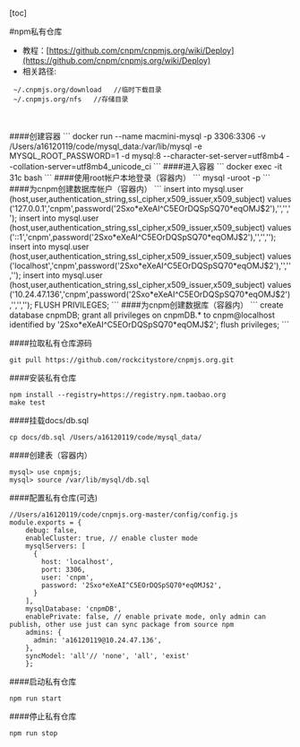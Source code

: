 [toc]

#npm私有仓库
* 教程：[https://github.com/cnpm/cnpmjs.org/wiki/Deploy](https://github.com/cnpm/cnpmjs.org/wiki/Deploy)
* 相关路径:
```
 ~/.cnpmjs.org/download   //临时下载目录
 ~/.cnpmjs.org/nfs   //存储目录
```

<br>
<br>
####创建容器
```
docker run --name macmini-mysql -p 3306:3306 -v /Users/a16120119/code/mysql_data:/var/lib/mysql -e MYSQL_ROOT_PASSWORD=1 -d mysql:8 --character-set-server=utf8mb4 --collation-server=utf8mb4_unicode_ci
```
####进入容器
```
docker exec -it 31c bash
```
####使用root帐户本地登录（容器内）
```
mysql -uroot -p
```
####为cnpm创建数据库帐户（容器内）
```
insert into mysql.user (host,user,authentication_string,ssl_cipher,x509_issuer,x509_subject) values ('127.0.0.1','cnpm',password('2Sxo*eXeAI^C5EOrDQSpSQ70*eqOMJ$2'),'','','');
insert into mysql.user (host,user,authentication_string,ssl_cipher,x509_issuer,x509_subject) values ('::1','cnpm',password('2Sxo*eXeAI^C5EOrDQSpSQ70*eqOMJ$2'),'','','');
insert into mysql.user (host,user,authentication_string,ssl_cipher,x509_issuer,x509_subject) values ('localhost','cnpm',password('2Sxo*eXeAI^C5EOrDQSpSQ70*eqOMJ$2'),'','','');
insert into mysql.user (host,user,authentication_string,ssl_cipher,x509_issuer,x509_subject) values ('10.24.47.136','cnpm',password('2Sxo*eXeAI^C5EOrDQSpSQ70*eqOMJ$2'),'','','');
FLUSH PRIVILEGES;
```
####为cnpm创建数据库（容器内）
```
create database cnpmDB;
grant all privileges on cnpmDB.* to cnpm@localhost identified by '2Sxo*eXeAI^C5EOrDQSpSQ70*eqOMJ$2';
flush privileges;
```

####拉取私有仓库源码
```
git pull https://github.com/rockcitystore/cnpmjs.org.git
```
####安装私有仓库
```
npm install --registry=https://registry.npm.taobao.org
make test
```


####挂载docs/db.sql
```
cp docs/db.sql /Users/a16120119/code/mysql_data/
```
####创建表（容器内）
```
mysql> use cnpmjs;
mysql> source /var/lib/mysql/db.sql
```

####配置私有仓库(可选)
```
//Users/a16120119/code/cnpmjs.org-master/config/config.js
module.exports = {
    debug: false,
    enableCluster: true, // enable cluster mode
    mysqlServers: [
      {
        host: 'localhost',
        port: 3306,
        user: 'cnpm',
        password: '2Sxo*eXeAI^C5EOrDQSpSQ70*eqOMJ$2',
      }
    ],
    mysqlDatabase: 'cnpmDB',
    enablePrivate: false, // enable private mode, only admin can publish, other use just can sync package from source npm
    admins: {
      admin: 'a16120119@10.24.47.136',
    },
    syncModel: 'all'// 'none', 'all', 'exist'
    }; 

```

####启动私有仓库
```
npm run start
```


####停止私有仓库
```
npm run stop
```
